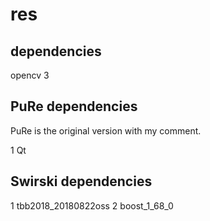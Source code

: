 # res

## dependencies
opencv 3



## PuRe dependencies
PuRe is the original version with my comment.

1 Qt



## Swirski dependencies
1 tbb2018_20180822oss
2 boost_1_68_0

